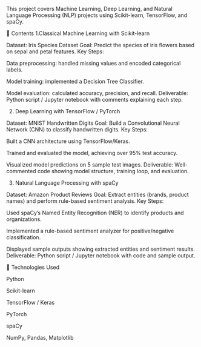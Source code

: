 This project covers Machine Learning, Deep Learning, and Natural Language Processing (NLP) projects using Scikit-learn, TensorFlow, and spaCy.

📂 Contents
1.Classical Machine Learning with Scikit-learn

Dataset: Iris Species Dataset
Goal: Predict the species of iris flowers based on sepal and petal features.
Key Steps:

Data preprocessing: handled missing values and encoded categorical labels.

Model training: implemented a Decision Tree Classifier.

Model evaluation: calculated accuracy, precision, and recall.
Deliverable: Python script / Jupyter notebook with comments explaining each step.

2. Deep Learning with TensorFlow / PyTorch

Dataset: MNIST Handwritten Digits
Goal: Build a Convolutional Neural Network (CNN) to classify handwritten digits.
Key Steps:

Built a CNN architecture using TensorFlow/Keras.

Trained and evaluated the model, achieving over 95% test accuracy.

Visualized model predictions on 5 sample test images.
Deliverable: Well-commented code showing model structure, training loop, and evaluation.

3. Natural Language Processing with spaCy

Dataset: Amazon Product Reviews
Goal: Extract entities (brands, product names) and perform rule-based sentiment analysis.
Key Steps:

Used spaCy’s Named Entity Recognition (NER) to identify products and organizations.

Implemented a rule-based sentiment analyzer for positive/negative classification.

Displayed sample outputs showing extracted entities and sentiment results.
Deliverable: Python script / Jupyter notebook with code and sample output.

🧩 Technologies Used

Python

Scikit-learn

TensorFlow / Keras

PyTorch

spaCy

NumPy, Pandas, Matplotlib

